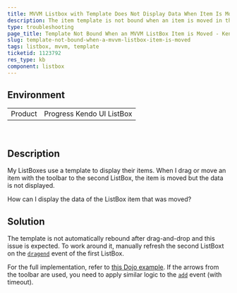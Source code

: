 ```yaml
---
title: MVVM Listbox with Template Does Not Display Data When Item Is Moved
description: The item template is not bound when an item is moved in the MVVM ListBox.
type: troubleshooting
page_title: Template Not Bound When an MVVM ListBox Item is Moved - Kendo UI ListBox for jQuery
slug: template-not-bound-when-a-mvvm-listbox-item-is-moved
tags: listbox, mvvm, template
ticketid: 1123792
res_type: kb
component: listbox
---
```


## Environment

<table>
 <tr>
  <td>Product</td>
  <td>Progress Kendo UI ListBox</td>
 </tr>
</table>

 
## Description

My ListBoxes use a template to display their items. When I drag or move an item with the toolbar to the second ListBox, the item is moved but the data is not displayed.

How can I display the data of the ListBox item that was moved?

## Solution

The template is not automatically rebound after drag-and-drop and this issue is expected. To work around it, manually refresh the second ListBoxt on the [`dragend`](https://docs.telerik.com/kendo-ui/api/javascript/ui/listbox/events/dragend) event of the first ListBox.

For the full implementation, refer to [this Dojo example](https://dojo.telerik.com/uPowuQoq). If the arrows from the toolbar are used, you need to apply similar logic to the [`add`](https://docs.telerik.com/kendo-ui/api/javascript/ui/listbox/events/add) event (with timeout).
